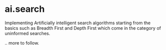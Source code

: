# ai.search
Implementing Artificially intelligent search algorithms starting from the basics such as Breadth First and Depth First which come in the category of uninformed searches. 

.. more to follow. 